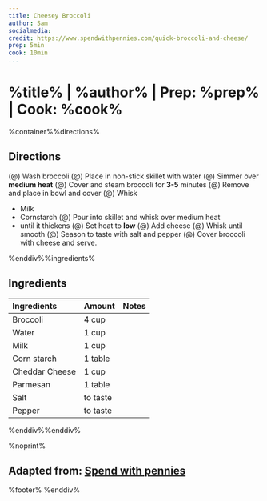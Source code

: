 ```yaml
---
title: Cheesey Broccoli
author: Sam
socialmedia:
credit: https://www.spendwithpennies.com/quick-broccoli-and-cheese/
prep: 5min
cook: 10min
...
```


# %title% | %author% | Prep: %prep% | Cook: %cook%
%container%%directions%

## Directions
(@) Wash broccoli
(@) Place in non-stick skillet with water
(@) Simmer over **medium heat**
(@) Cover and steam broccoli for **3-5** minutes
(@) Remove and place in bowl and cover
(@) Whisk
- Milk
- Cornstarch
(@) Pour into skillet and whisk over medium heat
- until it thickens
(@) Set heat to **low**
(@) Add cheese
(@) Whisk until smooth
(@) Season to taste with salt and pepper
(@) Cover broccoli with cheese and serve.

%enddiv%%ingredients%

## Ingredients
| Ingredients | Amount | Notes |
| :---------- | :----- | :---- |
| Broccoli | 4 cup |  |
| Water | 1 cup |  |
| Milk | 1 cup |  |
| Corn starch | 1 table |  |
| Cheddar Cheese | 1 cup |  |
| Parmesan | 1 table |  |
| Salt |  to taste |  |
| Pepper |  to taste |  |

%enddiv%%enddiv%

%noprint%
## Adapted from: [Spend with pennies](%credit%)
%footer%
%enddiv%